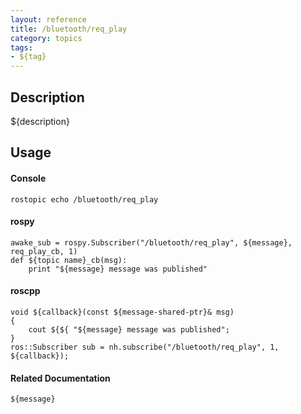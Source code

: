 ```yaml
---
layout: reference
title: /bluetooth/req_play
category: topics
tags: 
- ${tag}
---
```


## Description
${description}

## Usage
#### Console
```
rostopic echo /bluetooth/req_play
```

#### rospy
```
awake_sub = rospy.Subscriber("/bluetooth/req_play", ${message}, req_play_cb, 1)
def ${topic name}_cb(msg):
    print "${message} message was published"
```

#### roscpp
```
void ${callback}(const ${message-shared-ptr}& msg)
{
    cout ${${ "${message} message was published";
}
ros::Subscriber sub = nh.subscribe("/bluetooth/req_play", 1, ${callback});
```

#### Related Documentation
``${message}``  